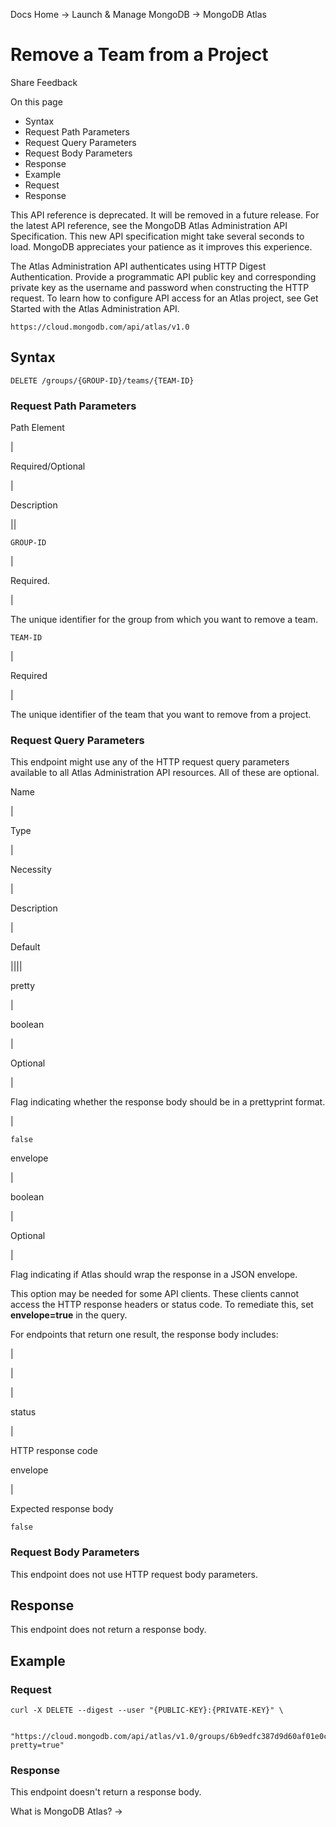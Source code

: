 Docs Home → Launch & Manage MongoDB → MongoDB Atlas

# Remove a Team from a Project

Share Feedback

On this page

  * Syntax
  * Request Path Parameters
  * Request Query Parameters
  * Request Body Parameters
  * Response
  * Example
  * Request
  * Response

This API reference is deprecated. It will be removed in a future release. For
the latest API reference, see the MongoDB Atlas Administration API
Specification. This new API specification might take several seconds to load.
MongoDB appreciates your patience as it improves this experience.

The Atlas Administration API authenticates using HTTP Digest Authentication.
Provide a programmatic API public key and corresponding private key as the
username and password when constructing the HTTP request. To learn how to
configure API access for an Atlas project, see Get Started with the Atlas
Administration API.

`https://cloud.mongodb.com/api/atlas/v1.0`

## Syntax

    
    
    DELETE /groups/{GROUP-ID}/teams/{TEAM-ID}  
      
  
### Request Path Parameters

Path Element

|

Required/Optional

|

Description  
  
||  
  
`GROUP-ID`

|

Required.

|

The unique identifier for the group from which you want to remove a team.  
  
`TEAM-ID`

|

Required

|

The unique identifier of the team that you want to remove from a project.  
  
### Request Query Parameters

This endpoint might use any of the HTTP request query parameters available to
all Atlas Administration API resources. All of these are optional.

Name

|

Type

|

Necessity

|

Description

|

Default  
  
||||  
  
pretty

|

boolean

|

Optional

|

Flag indicating whether the response body should be in a prettyprint format.

|

`false`  
  
envelope

|

boolean

|

Optional

|

Flag indicating if Atlas should wrap the response in a JSON envelope.

This option may be needed for some API clients. These clients cannot access
the HTTP response headers or status code. To remediate this, set
**envelope=true** in the query.

For endpoints that return one result, the response body includes:

|

|  
  
|  
  
status

|

HTTP response code  
  
envelope

|

Expected response body  
  
`false`  
  
### Request Body Parameters

This endpoint does not use HTTP request body parameters.

## Response

This endpoint does not return a response body.

## Example

### Request

    
    
    curl -X DELETE --digest --user "{PUBLIC-KEY}:{PRIVATE-KEY}" \  
      
     "https://cloud.mongodb.com/api/atlas/v1.0/groups/6b9edfc387d9d60af01e0c23/teams/6bdc97b980eef5147f82307g?pretty=true"  
  
### Response

This endpoint doesn't return a response body.

What is MongoDB Atlas? →

